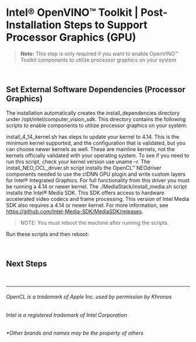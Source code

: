 

# Intel® OpenVINO™ Toolkit | Post-Installation Steps to Support Processor Graphics (GPU)

> **Note:**  This step is only required if you want to enable OpenVINO™ Toolkit components to utilize processor graphics on your system

<br>

## Set External Software Dependencies (Processor Graphics)

The installation automatically creates the install_dependencies directory under /opt/intel/computer_vision_sdk. This directory contains the following scripts to enable components to utilize processor graphics on your system:

install_4_14_kernel.sh has steps to update your kernel to 4.14. This is the minimum kernel supported, and the configuration that is validated, but you can choose newer kernels as well. These are mainline kernels, not the kernels officially validated with your operating system. To see if you need to run this script, check your kernel version use uname –r.
The install_NEO_OCL_driver.sh script installs the OpenCL™ NEOdriver components needed to use the clDNN GPU plugin and write custom layers for Intel® Integrated Graphics. For full functionality from this driver you must be running a 4.14 or newer kernel.
The ./MediaStack/install_media.sh script installs the Intel® Media SDK. This SDK offers access to hardware accelerated video codecs and frame processing. This version of Intel Media SDK also requires a 4.14 or newer kernel. For more information, see https://github.com/Intel-Media-SDK/MediaSDK/releases.

> NOTE: You must reboot the machine after running the scripts.

Run these scripts and then reboot:

<br>

## Next Steps



<br>


***

###### OpenCL is a trademark of Apple Inc. used by permission by Khronos   
###### Intel is a registered trademark of Intel Corporation
###### &ast;Other brands and names may be the property of others

